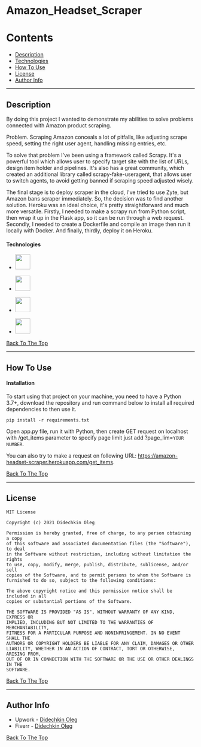 # Amazon_Headset_Scraper

Contents
========

- [Description](#description)
- [Technologies](#technologies)
- [How To Use](#how-to-use)
- [License](#license)
- [Author Info](#author-info)

---

## Description

By doing this project I wanted to demonstrate my abilities to solve problems connected with Amazon product scraping.

Problem. Scraping Amazon conceals a lot of pitfalls, like adjusting scrape speed, setting the right user agent, handling missing entries, etc.

To solve that problem I've been using a framework called Scrapy. It's a powerful tool which allows user to specify target site with the list of URLs, design item holder and pipelines. It's also has a great community, which created an additional library called scrapy-fake-useragent, that allows user to switch agents, to avoid getting banned if scraping speed adjusted wisely.

The final stage is to deploy scraper in the cloud, I've tried to use Zyte, but Amazon bans scraper immediately. So, the decision was to find another solution. Heroku was an ideal choice, it's pretty straightforward and much more versatile. Firstly, I needed to make a scrapy run from Python script, then wrap it up in the Flask app, so it can be run through a web request. Secondly, I needed to create a Dockerfile and compile an image then run it locally with Docker. And finally, thirdly, deploy it on Heroku.

#### Technologies

- <img width="40px" src="https://user-images.githubusercontent.com/1499751/115736045-a513f280-a393-11eb-8dbd-ebd3eda15841.png"/>
* <img width="40px" src="https://user-images.githubusercontent.com/1499751/120819176-f9e28580-c55b-11eb-9635-93e2dc487f8e.png"/>
- <img width="40px" src="https://user-images.githubusercontent.com/1499751/121908315-90b9f980-cd35-11eb-8745-0fa8460cf199.png"/>
* <img width="40px" src="https://user-images.githubusercontent.com/1499751/121908362-9a436180-cd35-11eb-9315-35a67bc06964.png"/>

[Back To The Top](#Amazon_Headset_Scraper)

---

## How To Use

#### Installation

To start using that project on your machine, you need to have a Python 3.7+, download the repository and run command below to install all required dependencies to then use it.

`pip install -r requirements.txt`

Open app.py file, run it with Python, then create GET request on localhost with /get_items parameter to specify page limit just add ?page_lim=`YOUR NUMBER`.

You can also try to make a request on following URL: https://amazon-headset-scraper.herokuapp.com/get_items.

[Back To The Top](#Amazon_Headset_Scraper)

---

## License

```text
MIT License

Copyright (c) 2021 Didechkin Oleg

Permission is hereby granted, free of charge, to any person obtaining a copy
of this software and associated documentation files (the "Software"), to deal
in the Software without restriction, including without limitation the rights
to use, copy, modify, merge, publish, distribute, sublicense, and/or sell
copies of the Software, and to permit persons to whom the Software is
furnished to do so, subject to the following conditions:

The above copyright notice and this permission notice shall be included in all
copies or substantial portions of the Software.

THE SOFTWARE IS PROVIDED "AS IS", WITHOUT WARRANTY OF ANY KIND, EXPRESS OR
IMPLIED, INCLUDING BUT NOT LIMITED TO THE WARRANTIES OF MERCHANTABILITY,
FITNESS FOR A PARTICULAR PURPOSE AND NONINFRINGEMENT. IN NO EVENT SHALL THE
AUTHORS OR COPYRIGHT HOLDERS BE LIABLE FOR ANY CLAIM, DAMAGES OR OTHER
LIABILITY, WHETHER IN AN ACTION OF CONTRACT, TORT OR OTHERWISE, ARISING FROM,
OUT OF OR IN CONNECTION WITH THE SOFTWARE OR THE USE OR OTHER DEALINGS IN THE
SOFTWARE.
```

[Back To The Top](#Amazon_Headset_Scraper)

---

## Author Info

- Upwork - [Didechkin Oleg](https://www.upwork.com/freelancers/~01bc2c6d8b19205903)
- Fiverr - [Didechkin Oleg](https://www.fiverr.com/dbofury)

[Back To The Top](#Amazon_Headset_Scraper)
